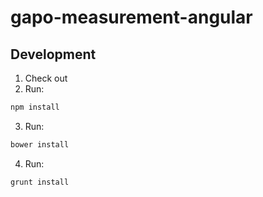 # gapo-measurement-angular

## Development

1. Check out
2. Run: 
```bash
npm install
```
3. Run:
```bash
bower install
```
4. Run:
```bash
grunt install
```
